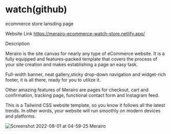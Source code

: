 # watch(github)
 ecommerce store lansding page
 
Website Link
https://merairo-ecommerce-watch-store.netlify.app/

Description

Merairo is the site canvas for nearly any type of eCommerce website. It is a fully equipped and features-packed
template that covers the process of your site creation and makes establishing a page an easy task.

Full-width banner, neat gallery,sticky drop-down navigation and widget-rich footer, it is all there, ready for you to
utilize it.

Other amazing features of Merairo are pages for checkout, cart and confirmation, tracking page, functional contact
form and Instagram feed.

This is a Tailwind CSS website template, so you know it follows all the latest trends. In other words, your website will
run smoothly on modern devices and platforms.


![Screenshot 2022-08-01 at 04-59-25 Merairo](https://user-images.githubusercontent.com/95566104/182050930-1d96fa82-4e0e-4fda-8eee-42a7d03dc142.png)
